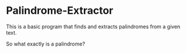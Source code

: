 # Palindrome-Extractor
This is a basic program that finds and extracts palindromes from a given text.

So what exactly is a palindrome? 
